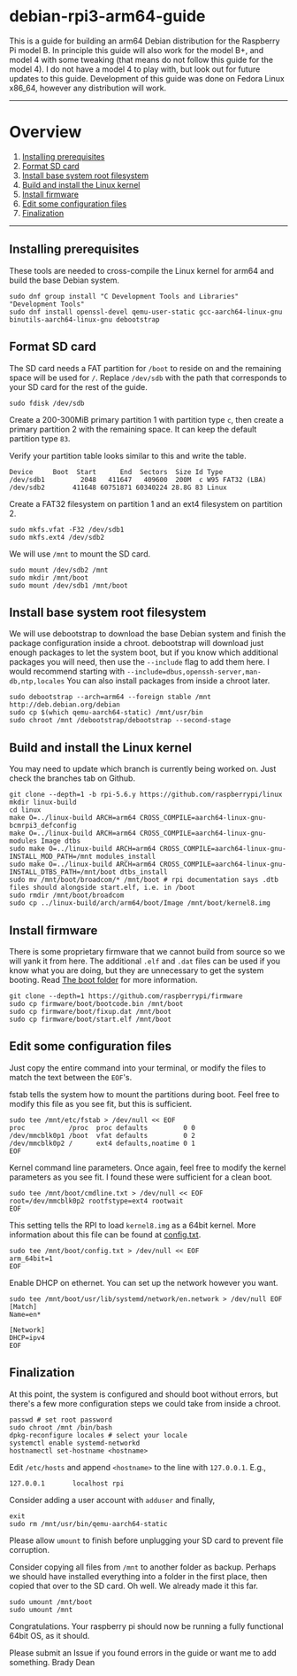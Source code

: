 # debian-rpi3-arm64-guide
This is a guide for building an arm64 Debian distribution for the Raspberry Pi model B.
In principle this guide will also work for the model B+, and model 4 with some tweaking 
(that means do not follow this guide for the model 4). I do not have a model 4 to play with, 
but look out for future updates to this guide.
Development of this guide was done on Fedora Linux x86_64, however any distribution will
work.

---

# Overview
1. [Installing prerequisites](https://github.com/2bdkid/debian-rpi3-arm64-guide#installing-prerequisites)
2. [Format SD card](https://github.com/2bdkid/debian-rpi3-arm64-guide#format-sd-card)
3. [Install base system root filesystem](https://github.com/2bdkid/debian-rpi3-arm64-guide#install-base-system-root-filesystem)
4. [Build and install the Linux kernel](https://github.com/2bdkid/debian-rpi3-arm64-guide#build-and-install-the-linux-kernel)
5. [Install firmware](https://github.com/2bdkid/debian-rpi3-arm64-guide#install-firmware)
6. [Edit some configuration files](https://github.com/2bdkid/debian-rpi3-arm64-guide#edit-some-configuration-files)
7. [Finalization](https://github.com/2bdkid/debian-rpi3-arm64-guide#finalization)
---

## Installing prerequisites

These tools are needed to cross-compile the Linux kernel for arm64 and build the base
Debian system.

```
sudo dnf group install "C Development Tools and Libraries" "Development Tools"
sudo dnf install openssl-devel qemu-user-static gcc-aarch64-linux-gnu binutils-aarch64-linux-gnu debootstrap
```

## Format SD card

The SD card needs a FAT partition for `/boot` to reside on and the remaining space will be used for `/`. Replace `/dev/sdb` with
the path that corresponds to your SD card for the rest of the guide.

```
sudo fdisk /dev/sdb
```

Create a 200-300MiB primary partition 1 with partition type `c`, then create a primary partition 2 with the remaining space. 
It can keep the default partition type `83`.

Verify your partition table looks similar to this and write the table.

```
Device     Boot  Start      End  Sectors  Size Id Type
/dev/sdb1         2048   411647   409600  200M  c W95 FAT32 (LBA)
/dev/sdb2       411648 60751871 60340224 28.8G 83 Linux
```

Create a FAT32 filesystem on partition 1 and an ext4 filesystem on partition 2.

```
sudo mkfs.vfat -F32 /dev/sdb1
sudo mkfs.ext4 /dev/sdb2
```

We will use `/mnt` to mount the SD card.

```
sudo mount /dev/sdb2 /mnt
sudo mkdir /mnt/boot
sudo mount /dev/sdb1 /mnt/boot
```

## Install base system root filesystem

We will use debootstrap to download the base Debian system and finish the package configuration inside a chroot.
debootstrap will download just enough packages to let the system boot, but if you know which additional packages you 
will need, then use the `--include` flag to add them here. 
I would recommend starting with `--include=dbus,openssh-server,man-db,ntp,locales`
You can also install packages from inside a chroot later.

```
sudo debootstrap --arch=arm64 --foreign stable /mnt http://deb.debian.org/debian
sudo cp $(which qemu-aarch64-static) /mnt/usr/bin
sudo chroot /mnt /debootstrap/debootstrap --second-stage
```

## Build and install the Linux kernel

You may need to update which branch is currently being worked on. Just check the branches tab on Github.

```
git clone --depth=1 -b rpi-5.6.y https://github.com/raspberrypi/linux
mkdir linux-build
cd linux
make O=../linux-build ARCH=arm64 CROSS_COMPILE=aarch64-linux-gnu- bcmrpi3_defconfig
make O=../linux-build ARCH=arm64 CROSS_COMPILE=aarch64-linux-gnu- modules Image dtbs
sudo make O=../linux-build ARCH=arm64 CROSS_COMPILE=aarch64-linux-gnu- INSTALL_MOD_PATH=/mnt modules_install
sudo make O=../linux-build ARCH=arm64 CROSS_COMPILE=aarch64-linux-gnu- INSTALL_DTBS_PATH=/mnt/boot dtbs_install
sudo mv /mnt/boot/broadcom/* /mnt/boot # rpi documentation says .dtb files should alongside start.elf, i.e. in /boot
sudo rmdir /mnt/boot/broadcom
sudo cp ../linux-build/arch/arm64/boot/Image /mnt/boot/kernel8.img
```

## Install firmware

There is some proprietary firmware that we cannot build from source so we will yank it from here.
The additional `.elf` and `.dat` files can be used if you know what you are doing, but they are unnecessary to get the 
system booting. Read 
[The boot folder](https://www.raspberrypi.org/documentation/configuration/boot_folder.md) for more information.

```
git clone --depth=1 https://github.com/raspberrypi/firmware
sudo cp firmware/boot/bootcode.bin /mnt/boot
sudo cp firmware/boot/fixup.dat /mnt/boot
sudo cp firmware/boot/start.elf /mnt/boot
```

## Edit some configuration files
Just copy the entire command into your terminal, or modify the files to match the text between the `EOF`'s.

fstab tells the system how to mount the partitions during boot. Feel free to modify
this file as you see fit, but this is sufficient.

```
sudo tee /mnt/etc/fstab > /dev/null << EOF
proc           /proc  proc defaults         0 0
/dev/mmcblk0p1 /boot  vfat defaults         0 2
/dev/mmcblk0p2 /      ext4 defaults,noatime 0 1
EOF
```

Kernel command line parameters. Once again, feel free to modify the kernel parameters as you see fit.
I found these were sufficient for a clean boot.

```
sudo tee /mnt/boot/cmdline.txt > /dev/null << EOF
root=/dev/mmcblk0p2 rootfstype=ext4 rootwait
EOF
```

This setting tells the RPI to load `kernel8.img` as a 64bit kernel.
More information about this file can be found at 
[config.txt](https://www.raspberrypi.org/documentation/configuration/config-txt/README.md).

```
sudo tee /mnt/boot/config.txt > /dev/null << EOF
arm_64bit=1
EOF
```

Enable DHCP on ethernet. You can set up the network however you want.

```
sudo tee /mnt/boot/usr/lib/systemd/network/en.network > /dev/null EOF
[Match]
Name=en*

[Network]
DHCP=ipv4
EOF
```

## Finalization

At this point, the system is configured and should boot without errors, but there's a few more 
configuration steps we could take from inside a chroot.

```
passwd # set root password
sudo chroot /mnt /bin/bash
dpkg-reconfigure locales # select your locale
systemctl enable systemd-networkd
hostnamectl set-hostname <hostname>
```

Edit `/etc/hosts` and append `<hostname>` to the line with `127.0.0.1`. E.g.,

```
127.0.0.1       localhost rpi
```

Consider adding a user account with `adduser` and finally,

```
exit
sudo rm /mnt/usr/bin/qemu-aarch64-static
```

Please allow `umount` to finish before unplugging your SD card to prevent file corruption.

Consider copying all files from `/mnt` to another folder as backup. Perhaps we should have installed everything into
a folder in the first place, then copied that over to the SD card. Oh well. We already made it this far.

```
sudo umount /mnt/boot
sudo umount /mnt
```

Congratulations. Your raspberry pi should now be running a fully functional 64bit OS, as it should.

Please submit an Issue if you found errors in the guide or want me to add something. Brady Dean
